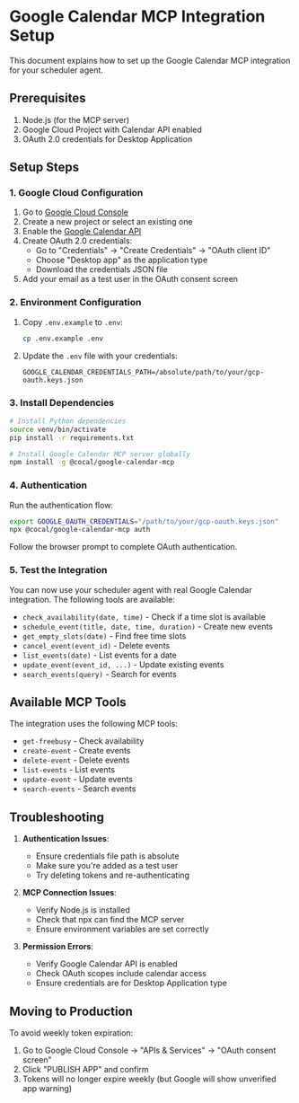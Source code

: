 # Google Calendar MCP Integration Setup

This document explains how to set up the Google Calendar MCP integration for your scheduler agent.

## Prerequisites

1. Node.js (for the MCP server)
2. Google Cloud Project with Calendar API enabled
3. OAuth 2.0 credentials for Desktop Application

## Setup Steps

### 1. Google Cloud Configuration

1. Go to [Google Cloud Console](https://console.cloud.google.com)
2. Create a new project or select an existing one
3. Enable the [Google Calendar API](https://console.cloud.google.com/apis/library/calendar-json.googleapis.com)
4. Create OAuth 2.0 credentials:
   - Go to "Credentials" → "Create Credentials" → "OAuth client ID"
   - Choose "Desktop app" as the application type
   - Download the credentials JSON file
5. Add your email as a test user in the OAuth consent screen

### 2. Environment Configuration

1. Copy `.env.example` to `.env`:
   ```bash
   cp .env.example .env
   ```

2. Update the `.env` file with your credentials:
   ```
   GOOGLE_CALENDAR_CREDENTIALS_PATH=/absolute/path/to/your/gcp-oauth.keys.json
   ```

### 3. Install Dependencies

```bash
# Install Python dependencies
source venv/bin/activate
pip install -r requirements.txt

# Install Google Calendar MCP server globally
npm install -g @cocal/google-calendar-mcp
```

### 4. Authentication

Run the authentication flow:
```bash
export GOOGLE_OAUTH_CREDENTIALS="/path/to/your/gcp-oauth.keys.json"
npx @cocal/google-calendar-mcp auth
```

Follow the browser prompt to complete OAuth authentication.

### 5. Test the Integration

You can now use your scheduler agent with real Google Calendar integration. The following tools are available:

- `check_availability(date, time)` - Check if a time slot is available
- `schedule_event(title, date, time, duration)` - Create new events
- `get_empty_slots(date)` - Find free time slots
- `cancel_event(event_id)` - Delete events
- `list_events(date)` - List events for a date
- `update_event(event_id, ...)` - Update existing events
- `search_events(query)` - Search for events

## Available MCP Tools

The integration uses the following MCP tools:
- `get-freebusy` - Check availability
- `create-event` - Create events
- `delete-event` - Delete events
- `list-events` - List events
- `update-event` - Update events
- `search-events` - Search events

## Troubleshooting

1. **Authentication Issues**: 
   - Ensure credentials file path is absolute
   - Make sure you're added as a test user
   - Try deleting tokens and re-authenticating

2. **MCP Connection Issues**:
   - Verify Node.js is installed
   - Check that npx can find the MCP server
   - Ensure environment variables are set correctly

3. **Permission Errors**:
   - Verify Google Calendar API is enabled
   - Check OAuth scopes include calendar access
   - Ensure credentials are for Desktop Application type

## Moving to Production

To avoid weekly token expiration:
1. Go to Google Cloud Console → "APIs & Services" → "OAuth consent screen"
2. Click "PUBLISH APP" and confirm
3. Tokens will no longer expire weekly (but Google will show unverified app warning)
